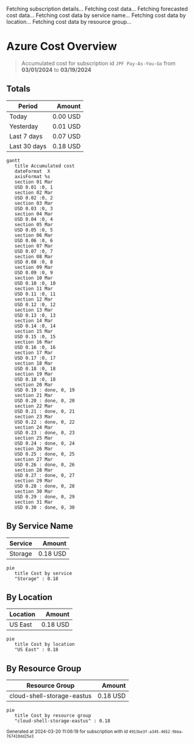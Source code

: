 Fetching subscription details...
Fetching cost data...
Fetching forecasted cost data...
Fetching cost data by service name...
Fetching cost data by location...
Fetching cost data by resource group...
# Azure Cost Overview

> Accumulated cost for subscription id `JPF Pay-As-You-Go` from **03/01/2024** to **03/19/2024**

## Totals

|Period|Amount|
|---|---:|
|Today|0.00 USD|
|Yesterday|0.01 USD|
|Last 7 days|0.07 USD|
|Last 30 days|0.18 USD|

```mermaid
gantt
   title Accumulated cost
   dateFormat  X
   axisFormat %s
   section 01 Mar
   USD 0.01 :0, 1
   section 02 Mar
   USD 0.02 :0, 2
   section 03 Mar
   USD 0.03 :0, 3
   section 04 Mar
   USD 0.04 :0, 4
   section 05 Mar
   USD 0.05 :0, 5
   section 06 Mar
   USD 0.06 :0, 6
   section 07 Mar
   USD 0.07 :0, 7
   section 08 Mar
   USD 0.08 :0, 8
   section 09 Mar
   USD 0.09 :0, 9
   section 10 Mar
   USD 0.10 :0, 10
   section 11 Mar
   USD 0.11 :0, 11
   section 12 Mar
   USD 0.12 :0, 12
   section 13 Mar
   USD 0.13 :0, 13
   section 14 Mar
   USD 0.14 :0, 14
   section 15 Mar
   USD 0.15 :0, 15
   section 16 Mar
   USD 0.16 :0, 16
   section 17 Mar
   USD 0.17 :0, 17
   section 18 Mar
   USD 0.18 :0, 18
   section 19 Mar
   USD 0.18 :0, 18
   section 20 Mar
   USD 0.19 : done, 0, 19
   section 21 Mar
   USD 0.20 : done, 0, 20
   section 22 Mar
   USD 0.21 : done, 0, 21
   section 23 Mar
   USD 0.22 : done, 0, 22
   section 24 Mar
   USD 0.23 : done, 0, 23
   section 25 Mar
   USD 0.24 : done, 0, 24
   section 26 Mar
   USD 0.25 : done, 0, 25
   section 27 Mar
   USD 0.26 : done, 0, 26
   section 28 Mar
   USD 0.27 : done, 0, 27
   section 29 Mar
   USD 0.28 : done, 0, 28
   section 30 Mar
   USD 0.29 : done, 0, 29
   section 31 Mar
   USD 0.30 : done, 0, 30
```

## By Service Name

|Service|Amount|
|---|---:|
|Storage|0.18 USD|

```mermaid
pie
   title Cost by service
   "Storage" : 0.18
```

## By Location

|Location|Amount|
|---|---:|
|US East|0.18 USD|

```mermaid
pie
   title Cost by location
   "US East" : 0.18
```

## By Resource Group

|Resource Group|Amount|
|---|---:|
|cloud-shell-storage-eastus|0.18 USD|

```mermaid
pie
   title Cost by resource group
   "cloud-shell-storage-eastus" : 0.18
```

<sup>Generated at 2024-03-20 11:06:19 for subscription with id `4913be3f-a345-4652-9bba-767418dd25e3`</sup>
